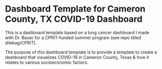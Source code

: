 # Dashboard Template for Cameron County, TX COVID-19 Dashboard

This is a dashboard template based on a lung cancer dashboard I made with Dr. Bauer for a CPRIT-funded summer program (see repo titled dilekag/CPRIT).

The purpose of this dashboard template is to provide a template to create a dashboard that visualizes COVID-19 in Cameron County, Texas & how it relates to various socioeconomic factors. 

